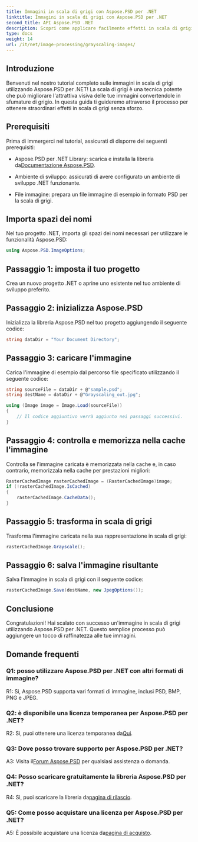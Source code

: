 ```yaml
---
title: Immagini in scala di grigi con Aspose.PSD per .NET
linktitle: Immagini in scala di grigi con Aspose.PSD per .NET
second_title: API Aspose.PSD .NET
description: Scopri come applicare facilmente effetti in scala di grigi alle immagini utilizzando Aspose.PSD per .NET.
type: docs
weight: 14
url: /it/net/image-processing/grayscaling-images/
---
```

## Introduzione

Benvenuti nel nostro tutorial completo sulle immagini in scala di grigi utilizzando Aspose.PSD per .NET! La scala di grigi è una tecnica potente che può migliorare l'attrattiva visiva delle tue immagini convertendole in sfumature di grigio. In questa guida ti guideremo attraverso il processo per ottenere straordinari effetti in scala di grigi senza sforzo.

## Prerequisiti

Prima di immergerci nel tutorial, assicurati di disporre dei seguenti prerequisiti:

-  Aspose.PSD per .NET Library: scarica e installa la libreria da[Documentazione Aspose.PSD](https://reference.aspose.com/psd/net/).

- Ambiente di sviluppo: assicurati di avere configurato un ambiente di sviluppo .NET funzionante.

- File immagine: prepara un file immagine di esempio in formato PSD per la scala di grigi.

## Importa spazi dei nomi

Nel tuo progetto .NET, importa gli spazi dei nomi necessari per utilizzare le funzionalità Aspose.PSD:

```csharp
using Aspose.PSD.ImageOptions;
```

## Passaggio 1: imposta il tuo progetto

Crea un nuovo progetto .NET o aprine uno esistente nel tuo ambiente di sviluppo preferito.

## Passaggio 2: inizializza Aspose.PSD

Inizializza la libreria Aspose.PSD nel tuo progetto aggiungendo il seguente codice:

```csharp
string dataDir = "Your Document Directory";
```

## Passaggio 3: caricare l'immagine

Carica l'immagine di esempio dal percorso file specificato utilizzando il seguente codice:

```csharp
string sourceFile = dataDir + @"sample.psd";
string destName = dataDir + @"Grayscaling_out.jpg";

using (Image image = Image.Load(sourceFile))
{
    // Il codice aggiuntivo verrà aggiunto nei passaggi successivi.
}
```

## Passaggio 4: controlla e memorizza nella cache l'immagine

Controlla se l'immagine caricata è memorizzata nella cache e, in caso contrario, memorizzala nella cache per prestazioni migliori:

```csharp
RasterCachedImage rasterCachedImage = (RasterCachedImage)image;
if (!rasterCachedImage.IsCached)
{
    rasterCachedImage.CacheData();
}
```

## Passaggio 5: trasforma in scala di grigi

Trasforma l'immagine caricata nella sua rappresentazione in scala di grigi:

```csharp
rasterCachedImage.Grayscale();
```

## Passaggio 6: salva l'immagine risultante

Salva l'immagine in scala di grigi con il seguente codice:

```csharp
rasterCachedImage.Save(destName, new JpegOptions());
```

## Conclusione

Congratulazioni! Hai scalato con successo un'immagine in scala di grigi utilizzando Aspose.PSD per .NET. Questo semplice processo può aggiungere un tocco di raffinatezza alle tue immagini.

## Domande frequenti

### Q1: posso utilizzare Aspose.PSD per .NET con altri formati di immagine?

R1: Sì, Aspose.PSD supporta vari formati di immagine, inclusi PSD, BMP, PNG e JPEG.

### Q2: è disponibile una licenza temporanea per Aspose.PSD per .NET?

 R2: Sì, puoi ottenere una licenza temporanea da[Qui](https://purchase.aspose.com/temporary-license/).

### Q3: Dove posso trovare supporto per Aspose.PSD per .NET?

 A3: Visita il[Forum Aspose.PSD](https://forum.aspose.com/c/psd/34) per qualsiasi assistenza o domanda.

### Q4: Posso scaricare gratuitamente la libreria Aspose.PSD per .NET?

 R4: Sì, puoi scaricare la libreria da[pagina di rilascio](https://releases.aspose.com/psd/net/).

### Q5: Come posso acquistare una licenza per Aspose.PSD per .NET?

 A5: È possibile acquistare una licenza da[pagina di acquisto](https://purchase.aspose.com/buy).